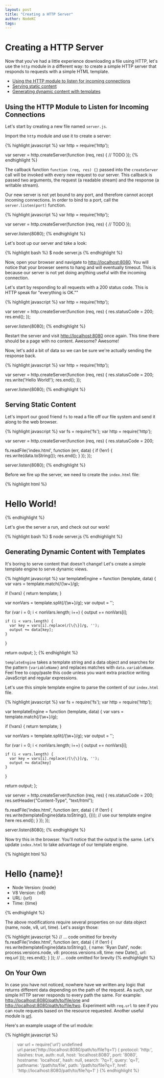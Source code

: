 ```yaml
---
layout: post
title: "Creating a HTTP Server"
author: NodeKC
tags:
---
```


# Creating a HTTP Server

Now that you\'ve had a little experience downloading a file using HTTP, let\'s use the `http` module in a different way: to create a simple HTTP server that responds to requests with a simple HTML template.

- [Using the HTTP module to listen for incoming connections](#using_the_http_module_to_listen_for_incoming_connections)
- [Serving static content](#serving_static_content)
- [Generating dynamic content with templates](#generating_dynamic_content_with_templates)

## Using the HTTP Module to Listen for Incoming Connections

Let\'s start by creating a new file named `server.js`.

Import the `http` module and use it to create a server:

{% highlight javascript %}
var http = require('http');

var server = http.createServer(function (req, res) {
  // TODO
});
{% endhighlight %}

The callback function `function (req, res) {}` passed into the `createServer` call will be invoked with every new request to our server. This callback is passed two arguments, the request (a readable stream) and the response (a writable stream).

Our new server is not yet bound to any port, and therefore cannot accept incoming connections. In order to bind to a port, call the `server.listen(port)` function.

{% highlight javascript %}
var http = require('http');

var server = http.createServer(function (req, res) {
  // TODO
});

server.listen(8080);
{% endhighlight %}

Let\'s boot up our server and take a look:

{% highlight bash %}
$ node server.js
{% endhighlight %}

Now, open your browser and navigate to [http://localhost:8080](http://localhost:8080). You will notice that your browser seems to hang and will eventually timeout. This is because our server is not yet doing anything useful with the incoming connection.

Let\'s start by responding to all requests with a 200 status code. This is HTTP speak for "everything is OK.""

{% highlight javascript %}
var http = require('http');

var server = http.createServer(function (req, res) {
  res.statusCode = 200;
  res.end();
});

server.listen(8080);
{% endhighlight %}

Restart the server and visit [http://localhost:8080](http://localhost:8080) once again. This time there should be a page with no content. Awesome? Awesome!

Now, let\'s add a bit of data so we can be sure we\'re actually sending the response back.

{% highlight javascript %}
var http = require('http');

var server = http.createServer(function (req, res) {
  res.statusCode = 200;
  res.write('Hello World!');
  res.end();
});

server.listen(8080);
{% endhighlight %}

## Serving Static Content

Let\'s import our good friend `fs` to read a file off our file system and send it along to the web browser.

{% highlight javascript %}
var fs = require('fs');
var http = require('http');

var server = http.createServer(function (req, res) {
  res.statusCode = 200;

  fs.readFile('index.html', function (err, data) {
    if (!err) {
      res.write(data.toString());
      res.end();
    }
  });
});

server.listen(8080);
{% endhighlight %}

Before we fire up the server, we need to create the `index.html` file:

{% highlight html %}
<html>
  <head>
    <title>My Node.js server</title>
  </head>
  <body>
    <h1>Hello World!</h1>
  </body>
</html>
{% endhighlight %}

Let\'s give the server a run, and check out our work!

{% highlight bash %}
$ node server.js
{% endhighlight %}

## Generating Dynamic Content with Templates

It\'s boring to serve content that doesn\'t change! Let\'s create a simple template engine to serve dynamic views.

{% highlight javascript %}
var templateEngine = function (template, data) {
  var vars = template.match(/\{\w+\}/g);

  if (!vars) {
    return template;
  }

  var nonVars = template.split(/\{\w+\}/g);
  var output = '';

  for (var i = 0; i < nonVars.length; i++) {
    output += nonVars[i];

    if (i < vars.length) {
      var key = vars[i].replace(/[\{\}]/g, '');
      output += data[key];
    }
  }

  return output;
};
{% endhighlight %}

`templateEngine` takes a template string and a data object and searches for the pattern `{variableName}` and replaces matches with `data.variableName`. Feel free to copy/paste this code unless you want extra practice writing JavaScript and regular expressions.

Let\'s use this simple template engine to parse the content of our `index.html` file.

{% highlight javascript %}
var fs = require('fs');
var http = require('http');

var templateEngine = function (template, data) {
  var vars = template.match(/\{\w+\}/g);

  if (!vars) {
    return template;
  }

  var nonVars = template.split(/\{\w+\}/g);
  var output = '';

  for (var i = 0; i < nonVars.length; i++) {
    output += nonVars[i];

    if (i < vars.length) {
      var key = vars[i].replace(/[\{\}]/g, '');
      output += data[key]
    }
  }

  return output;
};

var server = http.createServer(function (req, res) {
  res.statusCode = 200;
  res.setHeader("Content-Type", "text/html");

  fs.readFile('index.html', function (err, data) {
    if (!err) {
      res.write(templateEngine(data.toString(), {})); // use our template engine here
      res.end();
    }
  });
});

server.listen(8080);
{% endhighlight %}

Now try this in the browser. You\'ll notice that the output is the same. Let\'s update `index.html` to take advantage of our template engine.

{% highlight html %}
<html>
  <head>
    <title>My Node.js server</title>
  </head>
  <body>
    <h1>Hello {name}!</h1>
    <ul>
      <li>Node Version: {node}</li>
      <li>V8 Version: {v8}</li>
      <li>URL: {url}</li>
      <li>Time: {time}</li>
    </ul>
  </body>
</html>
{% endhighlight %}

The above modifications require several properties on our data object (name, node, v8, url, time). Let\'s assign those:

{% highlight javascript %}
// ... code omitted for brevity
fs.readFile('index.html', function (err, data) {
  if (!err) {
    res.write(templateEngine(data.toString(), {
       name: 'Ryan Dahl',
       node: process.versions.node,
       v8: process.versions.v8,
       time: new Date(),
       url: req.url
    }));
    res.end();
  }
});
// ... code omitted for brevity
{% endhighlight %}

## On Your Own

In case you have not noticed, nowhere have we written any logic that returns different data depending on the path of the request. As such, our simple HTTP server responds to every path the same. For example: [http://localhost:8080/path/to/file/one](http://localhost:8080/path/to/file/one) and [http://localhost:8080/path/to/file/two](http://localhost:8080/path/to/file/two). Experiment with `req.url` to see if you can route requests based on the resource requested. Another useful module is [url](http://nodejs.org/api/url.html).

Here\'s an example usage of the url module:

{% highlight javascript %}
> var url = require('url')
undefined
> url.parse('http://localhost:8080/path/to/file?q=1')
{ protocol: 'http:',
  slashes: true,
  auth: null,
  host: 'localhost:8080',
  port: '8080',
  hostname: 'localhost',
  hash: null,
  search: '?q=1',
  query: 'q=1',
  pathname: '/path/to/file',
  path: '/path/to/file?q=1',
  href: 'http://localhost:8080/path/to/file?q=1' }
{% endhighlight %}